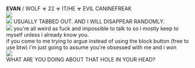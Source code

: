 **EVAN** / WOLF ☣ 22 ☣  IT/HE ☣ EVIL CANINEFREAK <br/>
<img src="https://gifcity.carrd.co/assets/images/gallery39/59e6c9a7.gif?v=47652796">
<br/>
<img src="https://i.imgur.com/ovaff5r.gif"> USUALLY TABBED OUT. AND I WILL DISAPPEAR RANDOMLY.
<br/>
<img src="https://i.imgur.com/kqNZIYF.gif"> you're all weird as fuck and impossible to talk to so i mostly keep to myself unless i already know you.
<br/> 
if you come to me trying to argue instead of using the block button (free to use btw) i'm just going to assume you're obsessed with me and i won
<br/>
<img src="https://gifcity.carrd.co/assets/images/gallery39/59e6c9a7.gif?v=47652796">
<br/>
WHAT ARE YOU DOING ABOUT THAT HOLE IN YOUR HEAD? <br/>
 
